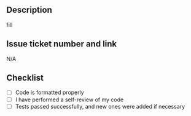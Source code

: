 ## Description
fill

## Issue ticket number and link

N/A

## Checklist
- [ ] Code is formatted properly
- [ ] I have performed a self-review of my code
- [ ] Tests passed successfully, and new ones were added if necessary
